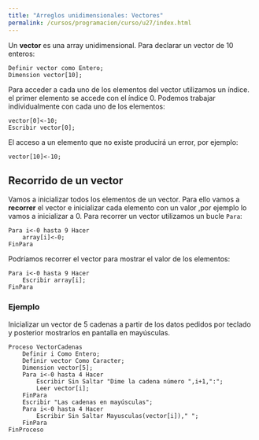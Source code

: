 ```yaml
---
title: "Arreglos unidimensionales: Vectores"
permalink: /cursos/programacion/curso/u27/index.html
---
```


Un **vector** es una array unidimensional. Para declarar un vector de 10 enteros:

	Definir vector como Entero;
	Dimension vector[10];

Para acceder a cada uno de los elementos del vector utilizamos un índice. el primer elemento se accede con el índice 0. Podemos trabajar individualmente con cada uno de los elementos:

	vector[0]<-10;
	Escribir vector[0];

El acceso a un elemento que no existe producirá un error, por ejemplo:

	vector[10]<-10;

## Recorrido de un vector

Vamos a inicializar todos los elementos de un vector. Para ello vamos a **recorrer** el vector e inicializar cada elemento con un valor ,por ejemplo lo vamos a inicializar a 0. Para recorrer un vector utilizamos un bucle `Para`:

	Para i<-0 hasta 9 Hacer
		array[i]<-0;
	FinPara

Podríamos recorrer el vector para mostrar el valor de los elementos:

	Para i<-0 hasta 9 Hacer
		Escribir array[i];
	FinPara

### Ejemplo

Inicializar un vector de 5 cadenas a partir de los datos pedidos por teclado y posterior mostrarlos en pantalla en mayúsculas.

	Proceso VectorCadenas
		Definir i Como Entero;
		Definir vector Como Caracter;
		Dimension vector[5];
		Para i<-0 hasta 4 Hacer
			Escribir Sin Saltar "Dime la cadena número ",i+1,":";
			Leer vector[i];
		FinPara
		Escribir "Las cadenas en mayúsculas";
		Para i<-0 hasta 4 Hacer
			Escribir Sin Saltar Mayusculas(vector[i])," ";
		FinPara
	FinProceso
